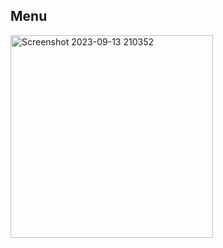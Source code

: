 <h2>Menu</h2>
<img width="324" alt="Screenshot 2023-09-13 210352" src="https://github.com/sevvalatalay/Web_Calismalarim/assets/128740214/81610681-2cf0-46a2-9cc0-7ddaa2639de1">
